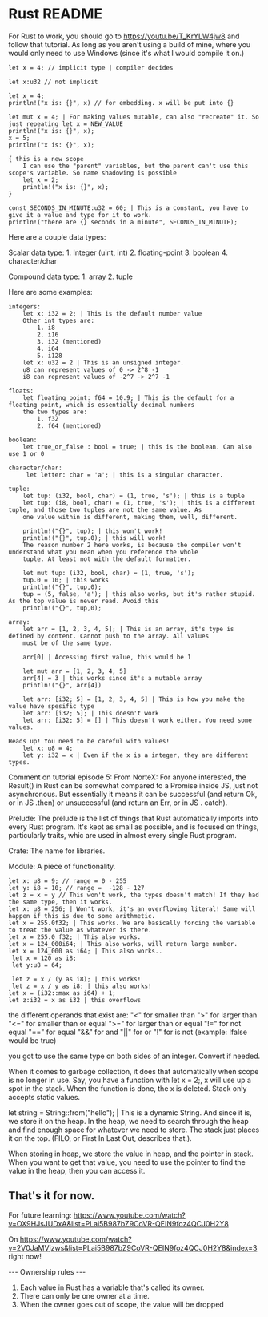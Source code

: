 # Rust README
For Rust to work, you should go to https://youtu.be/T_KrYLW4jw8 and follow that tutorial.
As long as you aren't using a build of mine, where you would only need to use Windows (since it's what I would compile it on.)

    let x = 4; // implicit type | compiler decides

    let x:u32 // not implicit

    let x = 4;
    println!("x is: {}", x) // for embedding. x will be put into {}

    let mut x = 4; | For making values mutable, can also "recreate" it. So just repeating let x = NEW_VALUE
    println!("x is: {}", x);
    x = 5;
    println!("x is: {}", x);

    { this is a new scope
        I can use the "parent" variables, but the parent can't use this scope's variable. So name shadowing is possible
        let x = 2;
        println!("x is: {}", x);
    }

    const SECONDS_IN_MINUTE:u32 = 60; | This is a constant, you have to give it a value and type for it to work.
    println!("there are {} seconds in a minute", SECONDS_IN_MINUTE);

 Here are a couple data types: 

 Scalar data type:
    1. Integer (uint, int)
    2. floating-point
    3. boolean
    4. character/char
 
 Compound data type:
    1. array
    2. tuple
     
 Here are some examples:

    integers:
        let x: i32 = 2; | This is the default number value
        Other int types are:
            1. i8
            2. i16
            3. i32 (mentioned)
            4. i64
            5. i128
        let x: u32 = 2 | This is an unsigned integer. 
        u8 can represent values of 0 -> 2^8 -1
        i8 can represent values of -2^7 -> 2^7 -1

    floats: 
        let floating_point: f64 = 10.9; | This is the default for a floating point, which is essentially decimal numbers
        the two types are: 
            1. f32
            2. f64 (mentioned)

    boolean:
        let true_or_false : bool = true; | this is the boolean. Can also use 1 or 0

    character/char:
         let letter: char = 'a'; | this is a singular character.

    tuple:
        let tup: (i32, bool, char) = (1, true, 's'); | this is a tuple
        let tup: (i8, bool, char) = (1, true, 's'); | this is a different tuple, and those two tuples are not the same value. As 
        one value within is different, making them, well, different.

        println!("{}", tup); | this won't work!
        println!("{}", tup.0); | this will work!
        The reason number 2 here works, is because the compiler won't understand what you mean when you reference the whole 
        tuple. At least not with the default formatter.

        let mut tup: (i32, bool, char) = (1, true, 's');
        tup.0 = 10; | this works
        println!("{}", tup,0); 
        tup = (5, false, 'a'); | this also works, but it's rather stupid. As the top value is never read. Avoid this
        println!("{}", tup,0);
    
    array: 
        let arr = [1, 2, 3, 4, 5]; | This is an array, it's type is defined by content. Cannot push to the array. All values 
        must be of the same type.

        arr[0] | Accessing first value, this would be 1

        let mut arr = [1, 2, 3, 4, 5]
        arr[4] = 3 | this works since it's a mutable array
        println!("{}", arr[4])

        let arr: [i32; 5] = [1, 2, 3, 4, 5] | This is how you make the value have spesific type
        let arr: [i32; 5]; | This doesn't work
        let arr: [i32; 5] = [] | This doesn't work either. You need some values.

    Heads up! You need to be careful with values!
        let x: u8 = 4;
        let y: i32 = x | Even if the x is a integer, they are different types.


Comment on tutorial episode 5: From NorteX:
    For anyone interested, the Result() in Rust can be somewhat compared to a Promise inside JS, just not asynchronous. But 
    essentially it means it can be successful (and return Ok, or in JS .then) or unsuccessful (and return an Err, or in JS .
    catch).

Prelude: 
    The prelude is the list of things that Rust automatically imports into every Rust program. It's kept as small as 
    possible, and is focused on things, particularly traits, whic are used in almost every single Rust program.

Crate:
    The name for libraries.

Module:
    A piece of functionality.

    let x: u8 = 9; // range = 0 - 255
    let y: i8 = 10; // range =  -128 - 127
    let z = x + y // This won't work, the types doesn't match! If they had the same type, then it works.
    let x: u8 = 256; | Won't work, it's an overflowing literal! Same will happen if this is due to some arithmetic.
    let x = 255.0f32; | This works. We are basically forcing the variable to treat the value as whatever is there.
    let x = 255.0_f32; | This also works.
    let x = 124_000i64; | This also works, will return large number.
    let x = 124_000 as i64; | This also works..
     let x = 120 as i8;
     let y:u8 = 64;

     let z = x / (y as i8); | this works!
     let z = x / y as i8; | this also works!
    let x = (i32::max as i64) + 1;
    let z:i32 = x as i32 | this overflows

the different operands that exist are:
"<" for smaller than
">" for larger than
"<=" for smaller than or equal
">=" for larger than or equal
"!=" for not equal
"==" for equal
"&&" for and
"||" for or
"!" for is not (example: !false would be true)

you got to use the same type on both sides of an integer. Convert if needed.

When it comes to garbage collection, it does that automatically when scope is no longer in use.
Say, you have a function with let x = 2;, x will use up a spot in the stack. When the function is done,
the x is deleted. Stack only accepts static values.

let string = String::from("hello"); | This is a dynamic String. And since it is, we store it on the heap.
In the heap, we need to search through the heap and find enough space for whatever we need to store.
The stack just places it on the top. (FILO, or First In Last Out, describes that.).

When storing in heap, we store the value in heap, and the pointer in stack.
When you want to get that value, you need to use the pointer to find the value in the heap, then you can access it.

## That's it for now.

For future learning: https://www.youtube.com/watch?v=OX9HJsJUDxA&list=PLai5B987bZ9CoVR-QEIN9foz4QCJ0H2Y8

On https://www.youtube.com/watch?v=2V0JaMVjzws&list=PLai5B987bZ9CoVR-QEIN9foz4QCJ0H2Y8&index=3 right now!

--- Ownership rules ---
1. Each value in Rust has a variable that's called its owner.
2. There can only be one owner at a time.
3. When the owner goes out of scope, the value will be dropped